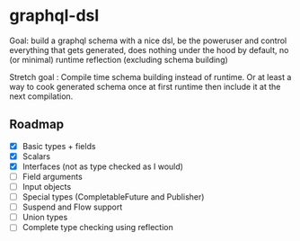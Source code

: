 # graphql-dsl

Goal: build a graphql schema with a nice dsl, be the poweruser and control everything that gets generated, does nothing
under the hood by default, no (or minimal) runtime reflection (excluding schema building)

Stretch goal : Compile time schema building instead of runtime. Or at least a way to cook generated schema once at first
runtime then include it at the next compilation.

## Roadmap

- [x] Basic types + fields
- [x] Scalars
- [x] Interfaces (not as type checked as I would)
- [ ] Field arguments
- [ ] Input objects
- [ ] Special types (CompletableFuture and Publisher)
- [ ] Suspend and Flow support
- [ ] Union types
- [ ] Complete type checking using reflection